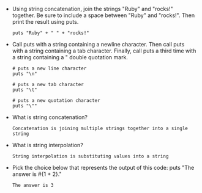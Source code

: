 - Using string concatenation, join the strings "Ruby" and "rocks!" together. Be sure to include a space between "Ruby" and "rocks!". Then print the result using puts.

    `puts "Ruby" + " " + "rocks!"`

- Call puts with a string containing a newline character. Then call puts with a string containing a tab character. Finally, call puts a third time with a string containing a " double quotation mark.

    ```
    # puts a new line character
    puts "\n"

    # puts a new tab character
    puts "\t"

    # puts a new quotation character
    puts "\""
    ```

- What is string concatenation?

    `Concatenation is joining multiple strings together into a single string`

- What is string interpolation?

    `String interpolation is substituting values into a string`

- Pick the choice below that represents the output of this code: puts "The answer is #{1 + 2}."

    `The answer is 3`